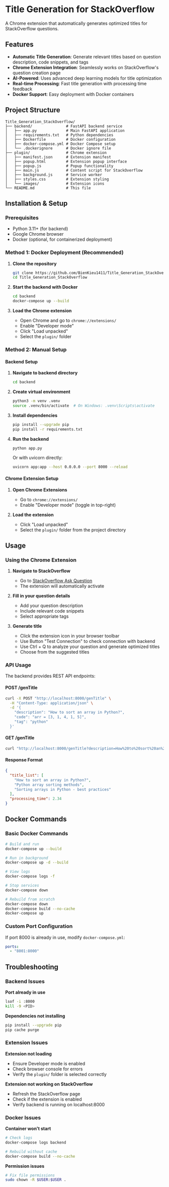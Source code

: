 # Title Generation for StackOverflow

A Chrome extension that automatically generates optimized titles for StackOverflow questions.

## Features

- **Automatic Title Generation**: Generate relevant titles based on question description, code snippets, and tags
- **Chrome Extension Integration**: Seamlessly works on StackOverflow's question creation page
- **AI-Powered**: Uses advanced deep learning models for title optimization
- **Real-time Processing**: Fast title generation with processing time feedback
- **Docker Support**: Easy deployment with Docker containers

## Project Structure

```
Title_Generation_StackOverflow/
├── backend/               # FastAPI backend service
│   ├── app.py             # Main FastAPI application
│   ├── requirements.txt   # Python dependencies
│   ├── Dockerfile         # Docker configuration
│   ├── docker-compose.yml # Docker Compose setup
│   └── .dockerignore      # Docker ignore file
├── plugin/                # Chrome extension
│   ├── manifest.json      # Extension manifest
│   ├── popup.html         # Extension popup interface
│   ├── popup.js           # Popup functionality
│   ├── main.js            # Content script for StackOverflow
│   ├── background.js      # Service worker
│   ├── styles.css         # Extension styling
│   └── images/            # Extension icons
└── README.md              # This file
```

## Installation & Setup

### Prerequisites

- Python 3.11+ (for backend)
- Google Chrome browser
- Docker (optional, for containerized deployment)

### Method 1: Docker Deployment (Recommended)

1. **Clone the repository**
   ```bash
   git clone https://github.com/BienKieu1411/Title_Generation_StackOverflow
   cd Title_Generation_StackOverflow
   ```

2. **Start the backend with Docker**
   ```bash
   cd backend
   docker-compose up --build
   ```

3. **Load the Chrome extension**
   - Open Chrome and go to `chrome://extensions/`
   - Enable "Developer mode"
   - Click "Load unpacked"
   - Select the `plugin/` folder

### Method 2: Manual Setup

#### Backend Setup

1. **Navigate to backend directory**
   ```bash
   cd backend
   ```

2. **Create virtual environment**
   ```bash
   python3 -m venv .venv
   source .venv/bin/activate  # On Windows: .venv\Scripts\activate
   ```

3. **Install dependencies**
   ```bash
   pip install --upgrade pip
   pip install -r requirements.txt
   ```

4. **Run the backend**
   ```bash
   python app.py
   ```
   
   Or with uvicorn directly:
   ```bash
   uvicorn app:app --host 0.0.0.0 --port 8000 --reload
   ```

#### Chrome Extension Setup

1. **Open Chrome Extensions**
   - Go to `chrome://extensions/`
   - Enable "Developer mode" (toggle in top-right)

2. **Load the extension**
   - Click "Load unpacked"
   - Select the `plugin/` folder from the project directory

## Usage

### Using the Chrome Extension

1. **Navigate to StackOverflow**
   - Go to [StackOverflow Ask Question](https://stackoverflow.com/questions/ask)
   - The extension will automatically activate

2. **Fill in your question details**
   - Add your question description
   - Include relevant code snippets
   - Select appropriate tags

3. **Generate title**
   - Click the extension icon in your browser toolbar
   - Use Button "Test Connection" to check connection with backend
   - Use Ctrl + Q to analyze your question and generate optimized titles
   - Choose from the suggested titles

### API Usage

The backend provides REST API endpoints:

#### POST /genTitle
```bash
curl -X POST "http://localhost:8000/genTitle" \
  -H "Content-Type: application/json" \
  -d '{
    "description": "How to sort an array in Python?",
    "code": "arr = [3, 1, 4, 1, 5]",
    "tag": "python"
  }'
```

#### GET /genTitle
```bash
curl "http://localhost:8000/genTitle?description=How%20to%20sort%20an%20array%20in%20Python?&code=arr%20=%20[3,%201,%204,%201,%205]&tag=python"
```

#### Response Format
```json
{
  "title_list": [
    "How to sort an array in Python?",
    "Python array sorting methods",
    "Sorting arrays in Python - best practices"
  ],
  "processing_time": 2.34
}
```

## Docker Commands

### Basic Docker Commands
```bash
# Build and run
docker-compose up --build

# Run in background
docker-compose up -d --build

# View logs
docker-compose logs -f

# Stop services
docker-compose down

# Rebuild from scratch
docker-compose down
docker-compose build --no-cache
docker-compose up
```

### Custom Port Configuration
If port 8000 is already in use, modify `docker-compose.yml`:
```yaml
ports:
  - "8001:8000"  
```

## Troubleshooting

### Backend Issues

**Port already in use**
```bash
lsof -i :8000
kill -9 <PID>
```

**Dependencies not installing**
```bash
pip install --upgrade pip
pip cache purge
```

### Extension Issues

**Extension not loading**
- Ensure Developer mode is enabled
- Check browser console for errors
- Verify the `plugin/` folder is selected correctly

**Extension not working on StackOverflow**
- Refresh the StackOverflow page
- Check if the extension is enabled
- Verify backend is running on localhost:8000

### Docker Issues

**Container won't start**
```bash
# Check logs
docker-compose logs backend

# Rebuild without cache
docker-compose build --no-cache
```

**Permission issues**
```bash
# Fix file permissions
sudo chown -R $USER:$USER .
```
